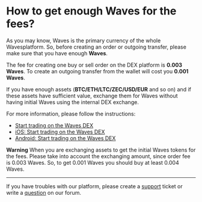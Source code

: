 # How to get enough Waves for the fees?

As you may know, Waves is the primary currency of the whole Wavesplatform. So, before creating an order or outgoing transfer, please make sure that you have enough **Waves**.

The fee for creating one buy or sell order on the DEX platform is **0.003 Waves**. To create an outgoing transfer from the wallet will cost you **0.001 Waves**.

If you have enough assets (**BTC/ETH/LTC/ZEC/USD/EUR** and so on) and if these assets have sufficient value, exchange them for Waves without having initial Waves using the internal DEX exchange.

For more information, please follow the instructions:

* [Start trading on the Waves DEX](/waves-client/waves-dex/start-trading-on-the-waves-dex.md)
* [iOS: Start trading on the Waves DEX](/waves-client/mobile-apps/iOS/waves-dex/start-trading-on-the-waves-dex.md)
* [Android: Start trading on the Waves DEX](/waves-client/mobile-apps/android/waves-dex/start-trading-on-the-waves-dex.md)

**Warning** When you are exchanging assets to get the initial Waves tokens for the fees. Please take into account the exchanging amount, since order fee is 0.003 Waves. So, to get 0.001 Waves you should buy at least 0.004 Waves.

___

If you have troubles with our platform, please create a [support](https://support.wavesplatform.com/) ticket or write a [question](https://forum.wavesplatform.com/) on our forum.
